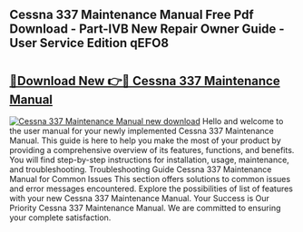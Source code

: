 ## Cessna 337 Maintenance Manual Free Pdf Download - Part-IVB New Repair Owner Guide - User Service Edition qEFO8

# <h2><a href="http://bc32342.oget.top/?id=Cessna+337+Maintenance+Manual">🔗Download New 👉🔴 Cessna 337 Maintenance Manual</a></h2>

[![Cessna 337 Maintenance Manual new download](https://i.imgur.com/5g1atiW.png)](http://bc32342.oget.top/?id=Cessna+337+Maintenance+Manual)
Hello and welcome to the user manual for your newly implemented Cessna 337 Maintenance Manual. This guide is here to help you make the most of your product by providing a comprehensive overview of its features, functions, and benefits. You will find step-by-step instructions for installation, usage, maintenance, and troubleshooting. Troubleshooting Guide Cessna 337 Maintenance Manual for Common Issues This section offers solutions to common issues and error messages encountered. Explore the possibilities of list of features with your new Cessna 337 Maintenance Manual. Your Success is Our Priority Cessna 337 Maintenance Manual. We are committed to ensuring your complete satisfaction.
